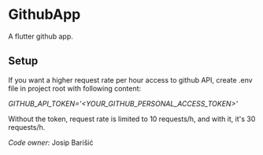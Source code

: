 # GithubApp

A flutter github app.

## Setup

If you want a higher request rate per hour access to github API, create .env file in project root with following content:

*GITHUB_API_TOKEN='<YOUR_GITHUB_PERSONAL_ACCESS_TOKEN>'*


Without the token, request rate is limited to 10 requests/h, and with it, it's 30 requests/h.

*Code owner:* Josip Barišić
